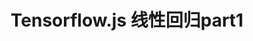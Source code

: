 
<script src="https://cdn.jsdelivr.net/npm/@tensorflow/tfjs@1.0.0/dist/tf.min.js"></script>

<h1 style="text-align: center;"> Tensorflow.js 线性回归part1 </h1>

<script>
  //定义一个线性回归模型。
const model = tf.sequential();
model.add(tf.layers.dense({units: 1, inputShape: [1]}));

model.compile({loss: 'meanSquaredError', optimizer: 'sgd'});

// 为训练生成一些合成数据
const xs = tf.tensor2d([1, 2, 3, 4], [4, 1]);
const ys = tf.tensor2d([1, 3, 5, 7], [4, 1]);

// 使用数据训练模型
model.fit(xs, ys, {epochs: 10}).then(() => {
// 在该模型从未看到过的数据点上使用模型进行推理

  model.predict(tf.tensor2d([5], [1, 1])).print();
  // 打开浏览器开发工具查看输出
});
  
</script>

